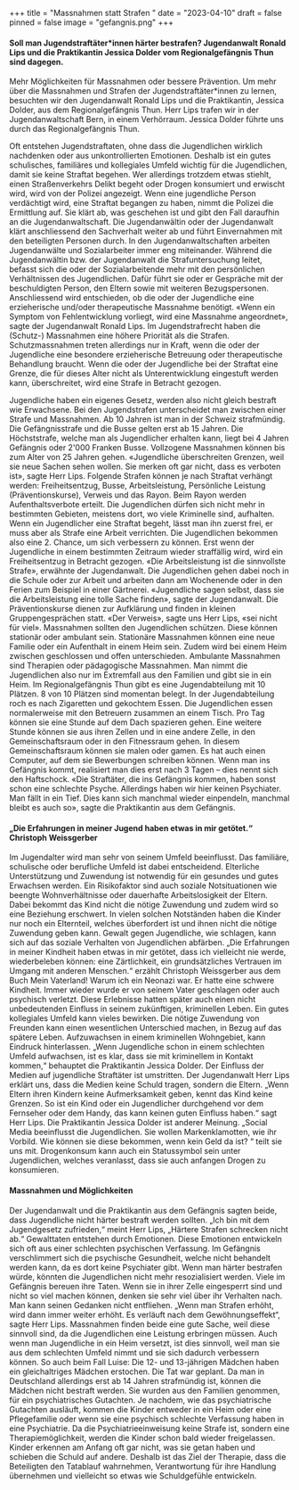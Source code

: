 +++
title = "Massnahmen statt Strafen "
date = "2023-04-10"
draft = false
pinned = false
image = "gefangnis.png"
+++
#### Soll man Jugendstraftäter*innen härter bestrafen? Jugendanwalt Ronald Lips und die Praktikantin Jessica Dolder vom Regionalgefängnis Thun sind dagegen.

Mehr Möglichkeiten für Massnahmen oder bessere Prävention. 
Um mehr über die Massnahmen und Strafen der Jugendstraftäter*innen zu lernen, besuchten wir 
den Jugendanwalt Ronald Lips und die Praktikantin, Jessica Dolder, aus dem Regionalgefängnis Thun. 
Herr Lips trafen wir in der Jugendanwaltschaft Bern, in einem Verhörraum. Jessica Dolder führte uns 
durch das Regionalgefängnis Thun.

Oft entstehen Jugendstraftaten, ohne dass die Jugendlichen wirklich nachdenken oder aus unkontrollierten Emotionen. Deshalb ist ein gutes schulisches, familiäres und kollegiales Umfeld wichtig für die Jugendlichen, damit sie keine Straftat begehen. Wer allerdings trotzdem etwas stiehlt, einen Straßenverkehrs Delikt begeht oder Drogen konsumiert und erwischt wird, wird von der Polizei angezeigt. Wenn eine jugendliche Person verdächtigt wird, eine Straftat begangen zu haben, nimmt die Polizei die Ermittlung auf. Sie klärt ab, was geschehen ist und gibt den Fall daraufhin an die Jugendanwaltschaft. Die Jugendanwältin oder der Jugendanwalt klärt anschliessend den Sachverhalt weiter ab und führt Einvernahmen mit den beteiligten Personen durch. In den Jugendanwaltschaften arbeiten Jugendanwälte und Sozialarbeiter immer eng miteinander. Während die Jugendanwältin bzw. der Jugendanwalt die Strafuntersuchung leitet, befasst sich die oder der Sozialarbeitende 
mehr mit den persönlichen Verhältnissen des Jugendlichen. Dafür führt sie oder er Gespräche mit der 
beschuldigten Person, den Eltern sowie mit weiteren Bezugspersonen. Anschliessend wird entschieden, ob die oder der Jugendliche eine erzieherische und/oder therapeutische Massnahme benötigt. 
«Wenn ein Symptom von Fehlentwicklung vorliegt, wird eine Massnahme angeordnet», sagte der Jugendanwalt Ronald Lips. Im Jugendstrafrecht haben die (Schutz-) Massnahmen eine höhere Priorität 
als die Strafen. Schutzmassnahmen treten allerdings nur in Kraft, wenn die oder der Jugendliche eine 
besondere erzieherische Betreuung oder therapeutische Behandlung braucht. Wenn die oder der Jugendliche bei der Straftat eine Grenze, die für dieses Alter nicht als Unterentwicklung eingestuft werden kann, überschreitet, wird eine Strafe in Betracht gezogen.

Jugendliche haben ein eigenes Gesetz, werden also nicht gleich bestraft wie Erwachsene. Bei den Jugendstrafen unterscheidet man zwischen einer Strafe und Massnahmen. Ab 10 Jahren ist man in der 
Schweiz strafmündig. Die Gefängnisstrafe und die Busse gelten erst ab 15 Jahren. Die Höchststrafe, 
welche man als Jugendlicher erhalten kann, liegt bei 4 Jahren Gefängnis oder 2'000 Franken Busse. 
Vollzogene Massnahmen können bis zum Alter von 25 Jahren gehen. «Jugendliche überschreiten 
Grenzen, weil sie neue Sachen sehen wollen. Sie merken oft gar nicht, dass es verboten ist», sagte 
Herr Lips. Folgende Strafen können je nach Straftat verhängt werden: Freiheitsentzug, Busse, Arbeitsleistung, Persönliche Leistung (Präventionskurse), Verweis und das Rayon. Beim Rayon werden Aufenthaltsverbote erteilt. Die Jugendlichen dürfen sich nicht mehr in bestimmten Gebieten, meistens dort, wo viele Kriminelle sind, aufhalten. Wenn ein Jugendlicher eine Straftat begeht, lässt man ihn zuerst frei, er muss aber als Strafe eine Arbeit verrichten. Die Jugendlichen bekommen also eine 2. Chance, um sich verbessern zu können. Erst wenn der Jugendliche in einem bestimmten Zeitraum wieder straffällig wird, wird ein Freiheitsentzug in Betracht gezogen. «Die Arbeitsleistung ist die sinnvollste Strafe», erwähnte der Jugendanwalt. Die Jugendlichen gehen dabei noch in die Schule oder zur Arbeit und arbeiten dann am Wochenende oder in den Ferien zum Beispiel in einer Gärtnerei. 
«Jugendliche sagen selbst, dass sie die Arbeitsleistung eine tolle Sache finden», sagte der Jugendanwalt. Die Präventionskurse dienen zur Aufklärung und finden in kleinen Gruppengesprächen statt. 
«Der Verweis», sagte uns Herr Lips, «sei nicht für viel». Massnahmen sollten den Jugendlichen schützen. Diese können stationär oder ambulant sein. Stationäre Massnahmen können eine neue Familie oder ein Aufenthalt in einem Heim sein. Zudem wird bei einem Heim zwischen geschlossen und offen unterschieden. Ambulante Massnahmen sind Therapien oder pädagogische Massnahmen. Man nimmt die Jugendlichen also nur im Extremfall aus den Familien und gibt sie in ein Heim. Im Regionalgefängnis Thun gibt es eine Jugendabteilung mit 10 Plätzen. 8 von 10 Plätzen sind momentan belegt. In der Jugendabteilung roch es nach Zigaretten und gekochtem Essen. Die Jugendlichen essen normalerweise mit den Betreuern zusammen an einem Tisch. Pro Tag können sie eine Stunde auf dem Dach spazieren gehen. Eine weitere Stunde können sie aus ihren Zellen und in eine andere Zelle, in den Gemeinschaftsraum oder in den Fitnessraum gehen. In diesem Gemeinschaftsraum können sie malen oder gamen. Es hat auch einen Computer, auf dem sie Bewerbungen schreiben können. Wenn man ins Gefängnis kommt, realisiert man dies erst nach 3 Tagen – dies nennt sich 
den Haftschock. «Die Straftäter, die ins Gefängnis kommen, haben sonst schon eine schlechte Psyche. Allerdings haben wir hier keinen Psychiater. Man fällt in ein Tief. Dies kann sich manchmal wieder einpendeln, manchmal bleibt es auch so», sagte die Praktikantin aus dem Gefängnis.

#### „Die Erfahrungen in meiner Jugend haben etwas in mir getötet.“ Christoph Weissgerber

Im Jugendalter wird man sehr von seinem Umfeld beeinflusst. Das familiäre, schulische oder berufliche Umfeld ist dabei entscheidend. Elterliche Unterstützung und Zuwendung ist notwendig für ein 
gesundes und gutes Erwachsen werden. Ein Risikofaktor sind auch soziale Notsituationen wie beengte Wohnverhältnisse oder dauerhafte Arbeitslosigkeit der Eltern. Dabei bekommt das Kind nicht 
die nötige Zuwendung und zudem wird so eine Beziehung erschwert. In vielen solchen Notständen 
haben die Kinder nur noch ein Elternteil, welches überfordert ist und ihnen nicht die nötige Zuwendung geben kann. Gewalt gegen Jugendliche, wie schlagen, kann sich auf das soziale Verhalten von Jugendlichen abfärben. „Die Erfahrungen in meiner Kindheit haben etwas in mir getötet, dass ich vielleicht nie werde, wiederbeleben können: eine Zärtlichkeit, ein grundsätzliches Vertrauen im Umgang mit anderen Menschen.“ erzählt Christoph Weissgerber aus dem Buch Mein Vaterland! Warum ich ein Neonazi war. Er hatte eine schwere Kindheit. Immer wieder wurde er von seinem Vater geschlagen oder auch psychisch verletzt. Diese Erlebnisse hatten später auch einen nicht unbedeutenden Einfluss in seinem zukünftigen, kriminellen Leben.
Ein gutes kollegiales Umfeld kann vieles bewirken. Die nötige Zuwendung von Freunden kann einen 
wesentlichen Unterschied machen, in Bezug auf das spätere Leben. Aufzuwachsen in einem kriminellen Wohngebiet, kann Eindruck hinterlassen. „Wenn Jugendliche schon in einem schlechten Umfeld 
aufwachsen, ist es klar, dass sie mit kriminellem in Kontakt kommen,“ behauptet die Praktikantin Jessica Dolder. Der Einfluss der Medien auf jugendliche Straftäter ist umstritten. Der Jugendanwalt Herr 
Lips erklärt uns, dass die Medien keine Schuld tragen, sondern die Eltern. „Wenn Eltern ihren Kindern 
keine Aufmerksamkeit geben, kennt das Kind keine Grenzen. So ist ein Kind oder ein Jugendlicher 
durchgehend vor dem Fernseher oder dem Handy, das kann keinen guten Einfluss haben.“ sagt Herr 
Lips. Die Praktikantin Jessica Dolder ist anderer Meinung. „Social Media beeinflusst die Jugendlichen. 
Sie wollen Markenklamotten, wie ihr Vorbild. Wie können sie diese bekommen, wenn kein Geld da 
ist? “ teilt sie uns mit. Drogenkonsum kann auch ein Statussymbol sein unter Jugendlichen, welches 
veranlasst, dass sie auch anfangen Drogen zu konsumieren. 

#### Massnahmen und Möglichkeiten

Der Jugendanwalt und die Praktikantin aus dem Gefängnis sagten beide, dass Jugendliche nicht härter bestraft werden sollten. „Ich bin mit dem Jugendgesetz zufrieden,“ meint Herr Lips, „Härtere 
Strafen schrecken nicht ab.“ Gewalttaten entstehen durch Emotionen. Diese Emotionen entwickeln 
sich oft aus einer schlechten psychischen Verfassung. Im Gefängnis verschlimmert sich die psychische 
Gesundheit, welche nicht behandelt werden kann, da es dort keine Psychiater gibt. Wenn man härter 
bestrafen würde, könnten die Jugendlichen nicht mehr resozialisiert werden. Viele im Gefängnis bereuen ihre Taten. Wenn sie in ihrer Zelle eingesperrt sind und nicht so viel machen können, denken 
sie sehr viel über ihr Verhalten nach. Man kann seinen Gedanken nicht entfliehen. „Wenn man Strafen erhöht, wird dann immer weiter erhöht. Es verläuft nach dem Gewöhnungseffekt“, sagte Herr 
Lips. Massnahmen finden beide eine gute Sache, weil diese sinnvoll sind, da die Jugendlichen eine 
Leistung erbringen müssen. Auch wenn man Jugendliche in ein Heim versetzt, ist dies sinnvoll, weil 
man sie aus dem schlechten Umfeld nimmt und sie sich dadurch verbessern können. So auch beim 
Fall Luise: Die 12- und 13-jährigen Mädchen haben ein gleichaltriges Mädchen erstochen. Die Tat war 
geplant. Da man in Deutschland allerdings erst ab 14 Jahren strafmündig ist, können die Mädchen 
nicht bestraft werden. Sie wurden aus den Familien genommen, für ein psychiatrisches Gutachten. Je 
nachdem, wie das psychiatrische Gutachten ausläuft, kommen die Kinder entweder in ein Heim oder 
eine Pflegefamilie oder wenn sie eine psychisch schlechte Verfassung haben in eine Psychiatrie. Da 
die Psychiatrieeinweisung keine Strafe ist, sondern eine Therapiemöglichkeit, werden die Kinder 
schon bald wieder freigelassen. Kinder erkennen am Anfang oft gar nicht, was sie getan haben und 
schieben die Schuld auf andere. Deshalb ist das Ziel der Therapie, dass die Beteiligten den Tatablauf
wahrnehmen, Verantwortung für ihre Handlung übernehmen und vielleicht so etwas wie Schuldgefühle entwickeln.